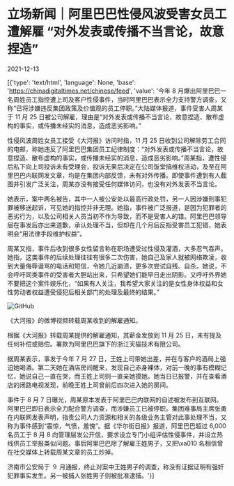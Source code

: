 # 立场新闻｜阿里巴巴性侵风波受害女员工遭解雇 “对外发表或传播不当言论，故意捏造”

2021-12-13

[{'type': 'text/html', 'language': None, 'base': 'https://chinadigitaltimes.net/chinese/feed', 'value': '今年 8 月爆出阿里巴巴一名周姓员工指控遭上司及客户性侵事件，当时阿里巴巴表示全力支持警方调查，又称“已将涉嫌违反集团政策及价值观的员工停职。”大陆媒体报道，事件受害人周某于 11 月 25 日被公司解雇，理由是“对外发表或传播不当言论，故意捏造、散布虚构的事实，或传播未经实的消息，造成恶劣影响。”

性侵风波周姓女员工接受《大河报》访问时指，11 月 25 日收到公司解除劳工合同的电邮，称她违反了阿里巴巴集团员工纪律制度：“对外发表或传播不当言论，故意捏造、散布虚构的事实，或传播未经实的消息，造成恶劣影响。”周某指，遭性侵后私下向上司投诉未有受理会，投诉无果后决定在公司饭堂搞维权活动，及至在阿里巴巴内联网发文章，均是在集团内部反馈，未有对外传播。即使事件遭到有人截图并引发广泛关注，周某亦没有接受任何媒体访问，也没有对外发表不当言论。

她表示，案中两名被告，其中一人被公安处以最高行政处罚，另一人因涉嫌刑事犯罪被移送起诉，可见她的指控并非无理。她指，事件被广泛报道，是因为犯罪者的恶劣行为，以及公司相关人员当初不作为导致，而不是受害人的错。阿里巴巴领导层在事发后亦出来道歉，承认处理不当，但却在几个月后反指受害员工犯错，她表明会“用法律手段维护权益”。

周某又指，事件后收到很多女性留言称在职场遭受过性侵及灌酒，大多忍气吞声。她指，这类事件的后续处理往往有很多二次伤害，她自己及家人就被网络欺凌，收到大量侮辱谩骂的电话和短信，令她几近崩溃，更多次尝试自残、自杀。她说，不会呼吁同类事件的受害者大胆站出来，只希望她们能早日走出阴影。又呼吁外界她不要把这个案件娱乐化，“如果有人关注，我希望大家关注的是女性身体权益和女性劳动者权益遭受侵犯后相关部门的处理及最终的结果。”

![GitHub](https://assets.thestandnews.com/media/photos/alibaba.png)

《大河报》的微博视频转载周某收到的解雇通知。

根据《大河报》转载周某提供的解雇通知，其薪金发放到 11 月 25 日，未有提及任何补偿或赔偿。署款为阿里巴巴旗下的浙江天猫技术有限公司。

据周某表示，事发于今年 7 月 27 日，王姓上司带她出差，并在与客户的酒局上强迫她喝酒。第二天她在酒店房间醒来，发现自己赤身裸体，对前一晚的事有模糊记忆，她说自己一直在哭，而王姓上司则一直亲她摸她。她当日已报警，并在查看酒店的闭路电视发现，前晚王姓上司曾前后四次进入她的房间。

事件于 8 月 7 日曝光，周某原本发表于阿里巴巴内联网的自述被发布到互联网。阿里巴巴即日表示全力配合警方调查，而涉嫌员工已被停职。集团难事局主席张勇在内联网发表声明，指责公司人力资源和相关的各级业务主管对此事处理不当，又称为事件感到“震惊，气愤，羞愧”。据《华尔街日报》报道，阿里巴巴超过 6,000 名员工于 8 月 8 向管理层发公开信，要求设立专门小组评估性侵事件，并设立热线供员工举报类似问题。事后阿里巴巴除了解雇王姓男子，又把\xa010 名相信曾在社交媒体上转载周某文章的员工炒掉。

济南市公安局于 ９ 月通报，终止对案中王姓男子的调查，称没有证据证明有强奸犯罪事实发生。另一被捕人张姓男子则被批准逮捕。'}]